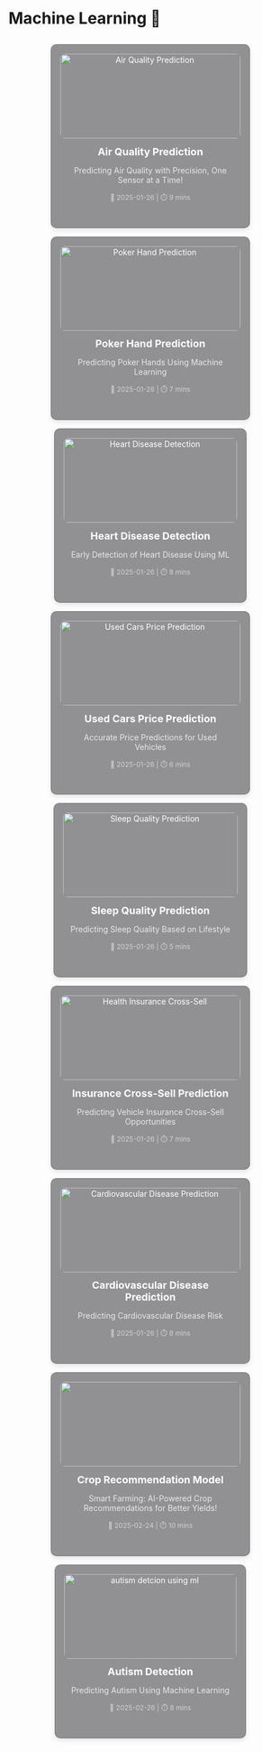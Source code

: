 # Machine Learning 🤖 

<div style="display: grid; grid-template-columns: repeat(auto-fit, minmax(280px, 1fr)); gap: 15px; padding: 10px;">

  <!-- Air Quality Prediction Model -->
  <figure style="padding: 1rem; background: rgba(39, 39, 43, 0.5); border-radius: 10px; border: 1px solid rgba(76, 76, 82, 0.4); box-shadow: 0 4px 8px rgba(0, 0, 0, 0.1); transition: transform 0.2s ease-in-out; text-align: center; max-width: 320px; margin: auto;">
    <a href="air-quality-prediction" style="color: white; text-decoration: none; display: block;">
      <img src="https://storage.googleapis.com/kaggle-datasets-images/1057064/1777920/920b70651a7618bac205ea41a336d4df/dataset-cover.jpg" alt="Air Quality Prediction" style="width: 100%; height: 150px; object-fit: cover; border-radius: 8px; transition: transform 0.2s;" />
      <div style="padding: 0.8rem;">
        <h3 style="margin: 0; font-size: 18px;">Air Quality Prediction</h3>
        <p style="font-size: 14px; opacity: 0.8;">Predicting Air Quality with Precision, One Sensor at a Time!</p>
        <p style="font-size: 12px; opacity: 0.6;">📅 2025-01-26 | ⏱️ 9 mins</p>
      </div>
    </a>
  </figure>

  <!-- Poker Hand Prediction -->
  <figure style="padding: 1rem; background: rgba(39, 39, 43, 0.5); border-radius: 10px; border: 1px solid rgba(76, 76, 82, 0.4); box-shadow: 0 4px 8px rgba(0, 0, 0, 0.1); transition: transform 0.2s ease-in-out; text-align: center; max-width: 320px; margin: auto;">
    <a href="poker-hand-prediction" style="color: white; text-decoration: none; display: block;">
      <img src="https://cdn.britannica.com/73/244173-050-13235B84/Royal-Flush-poker-card-game-gambling.jpg" alt="Poker Hand Prediction" style="width: 100%; height: 150px; object-fit: cover; border-radius: 8px; transition: transform 0.2s;" />
      <div style="padding: 0.8rem;">
        <h3 style="margin: 0; font-size: 18px;">Poker Hand Prediction</h3>
        <p style="font-size: 14px; opacity: 0.8;">Predicting Poker Hands Using Machine Learning</p>
        <p style="font-size: 12px; opacity: 0.6;">📅 2025-01-26 | ⏱️ 7 mins</p>
      </div>
    </a>
  </figure>

  <!-- Heart Disease Detection -->
  <figure style="padding: 1rem; background: rgba(39, 39, 43, 0.5); border-radius: 10px; border: 1px solid rgba(76, 76, 82, 0.4); box-shadow: 0 4px 8px rgba(0, 0, 0, 0.1); transition: transform 0.2s ease-in-out; text-align: center; max-width: 320px; margin: auto;">
    <a href="heart-disease-detection-model" style="color: white; text-decoration: none; display: block;">
      <img src="https://img.freepik.com/free-photo/heart-rate-monitoring_53876-63324.jpg" alt="Heart Disease Detection" style="width: 100%; height: 150px; object-fit: cover; border-radius: 8px; transition: transform 0.2s;" />
      <div style="padding: 0.8rem;">
        <h3 style="margin: 0; font-size: 18px;">Heart Disease Detection</h3>
        <p style="font-size: 14px; opacity: 0.8;">Early Detection of Heart Disease Using ML</p>
        <p style="font-size: 12px; opacity: 0.6;">📅 2025-01-26 | ⏱️ 8 mins</p>
      </div>
    </a>
  </figure>

  <!-- Used Cars Price Prediction -->
  <figure style="padding: 1rem; background: rgba(39, 39, 43, 0.5); border-radius: 10px; border: 1px solid rgba(76, 76, 82, 0.4); box-shadow: 0 4px 8px rgba(0, 0, 0, 0.1); transition: transform 0.2s ease-in-out; text-align: center; max-width: 320px; margin: auto;">
    <a href="used-cars-price-prediction" style="color: white; text-decoration: none; display: block;">
      <img src="https://img.freepik.com/free-photo/front-view-white-modern-car-isolated-white_114579-3744.jpg" alt="Used Cars Price Prediction" style="width: 100%; height: 150px; object-fit: cover; border-radius: 8px; transition: transform 0.2s;" />
      <div style="padding: 0.8rem;">
        <h3 style="margin: 0; font-size: 18px;">Used Cars Price Prediction</h3>
        <p style="font-size: 14px; opacity: 0.8;">Accurate Price Predictions for Used Vehicles</p>
        <p style="font-size: 12px; opacity: 0.6;">📅 2025-01-26 | ⏱️ 6 mins</p>
      </div>
    </a>
  </figure>

  <!-- Sleep Quality Prediction -->
  <figure style="padding: 1rem; background: rgba(39, 39, 43, 0.5); border-radius: 10px; border: 1px solid rgba(76, 76, 82, 0.4); box-shadow: 0 4px 8px rgba(0, 0, 0, 0.1); transition: transform 0.2s ease-in-out; text-align: center; max-width: 320px; margin: auto;">
    <a href="sleep-quality-prediction" style="color: white; text-decoration: none; display: block;">
      <img src="https://img.freepik.com/free-photo/young-woman-sleeping-bed_23-2148943747.jpg" alt="Sleep Quality Prediction" style="width: 100%; height: 150px; object-fit: cover; border-radius: 8px; transition: transform 0.2s;" />
      <div style="padding: 0.8rem;">
        <h3 style="margin: 0; font-size: 18px;">Sleep Quality Prediction</h3>
        <p style="font-size: 14px; opacity: 0.8;">Predicting Sleep Quality Based on Lifestyle</p>
        <p style="font-size: 12px; opacity: 0.6;">📅 2025-01-26 | ⏱️ 5 mins</p>
      </div>
    </a>
  </figure>

  <!-- Health Insurance Cross-Sell Prediction -->
  <figure style="padding: 1rem; background: rgba(39, 39, 43, 0.5); border-radius: 10px; border: 1px solid rgba(76, 76, 82, 0.4); box-shadow: 0 4px 8px rgba(0, 0, 0, 0.1); transition: transform 0.2s ease-in-out; text-align: center; max-width: 320px; margin: auto;">
    <a href="health-insurance-cross-sell-prediction" style="color: white; text-decoration: none; display: block;">
      <img src="https://img.freepik.com/free-photo/health-insurance-concept-still-life_23-2150376818.jpg" alt="Health Insurance Cross-Sell" style="width: 100%; height: 150px; object-fit: cover; border-radius: 8px; transition: transform 0.2s;" />
      <div style="padding: 0.8rem;">
        <h3 style="margin: 0; font-size: 18px;">Insurance Cross-Sell Prediction</h3>
        <p style="font-size: 14px; opacity: 0.8;">Predicting Vehicle Insurance Cross-Sell Opportunities</p>
        <p style="font-size: 12px; opacity: 0.6;">📅 2025-01-26 | ⏱️ 7 mins</p>
      </div>
    </a>
  </figure>

  <!-- Cardiovascular Disease Prediction -->
  <figure style="padding: 1rem; background: rgba(39, 39, 43, 0.5); border-radius: 10px; border: 1px solid rgba(76, 76, 82, 0.4); box-shadow: 0 4px 8px rgba(0, 0, 0, 0.1); transition: transform 0.2s ease-in-out; text-align: center; max-width: 320px; margin: auto;">
    <a href="cardiovascular-disease-prediction" style="color: white; text-decoration: none; display: block;">
      <img src="https://img.freepik.com/free-photo/heart-rate-monitoring-screen_53876-64671.jpg" alt="Cardiovascular Disease Prediction" style="width: 100%; height: 150px; object-fit: cover; border-radius: 8px; transition: transform 0.2s;" />
      <div style="padding: 0.8rem;">
        <h3 style="margin: 0; font-size: 18px;">Cardiovascular Disease Prediction</h3>
        <p style="font-size: 14px; opacity: 0.8;">Predicting Cardiovascular Disease Risk</p>
        <p style="font-size: 12px; opacity: 0.6;">📅 2025-01-26 | ⏱️ 8 mins</p>
      </div>
    </a>
  </figure>

  <!-- Crop Recommendation Model -->
  <figure style="padding: 1rem; background: rgba(39, 39, 43, 0.5); border-radius: 10px; border: 1px solid rgba(76, 76, 82, 0.4); box-shadow: 0 4px 8px rgba(0, 0, 0, 0.1); transition: transform 0.2s ease-in-out; text-align: center; max-width: 320px; margin: auto;">
    <a href="crop-recommendation" style="color: white; text-decoration: none; display: block;">
      <img src="https://glu.global/wp-content/uploads/2022/04/AgriTech.jpg" alt="" style="width: 100%; height: 150px; object-fit: cover; border-radius: 8px; transition: transform 0.2s;" />
      <div style="padding: 0.8rem;">
        <h3 style="margin: 0; font-size: 18px;">Crop Recommendation Model</h3>
        <p style="font-size: 14px; opacity: 0.8;">Smart Farming: AI-Powered Crop Recommendations for Better Yields!</p>
        <p style="font-size: 12px; opacity: 0.6;">📅 2025-02-24 | ⏱️ 10 mins</p>
      </div>
    </a>
  </figure>
<!-- autism detection -->
  <figure style="padding: 1rem; background: rgba(39, 39, 43, 0.5); border-radius: 10px; border: 1px solid rgba(76, 76, 82, 0.4); box-shadow: 0 4px 8px rgba(0, 0, 0, 0.1); transition: transform 0.2s ease-in-out; text-align: center; max-width: 320px; margin: auto;">
    <a href="autism-detection" style="color: white; text-decoration: none; display: block;">
      <img src="https://github.com/user-attachments/assets/2c1bdd07-f30a-4b1e-b0c5-74248ae0b700" alt="autism detcion using ml" style="width: 100%; height: 150px; object-fit: cover; border-radius: 8px; transition: transform 0.2s;" />
      <div style="padding: 0.8rem;">
        <h3 style="margin: 0; font-size: 18px;">Autism Detection</h3>
        <p style="font-size: 14px; opacity: 0.8;">Predicting Autism Using Machine Learning</p>
        <p style="font-size: 12px; opacity: 0.6;">📅 2025-02-26 | ⏱️ 8 mins</p>
      </div>
    </a>
  </figure>

</div>
